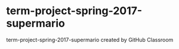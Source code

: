 # term-project-spring-2017-supermario
term-project-spring-2017-supermario created by GitHub Classroom
